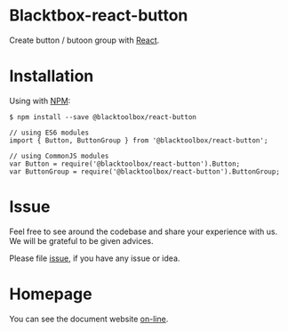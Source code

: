 # Blacktbox-react-button

Create button / butoon group with [React](https://facebook.github.io/react).

# Installation

Using with [NPM](https://www.npmjs.com/):

    $ npm install --save @blacktoolbox/react-button

    // using ES6 modules
    import { Button, ButtonGroup } from '@blacktoolbox/react-button';

    // using CommonJS modules
    var Button = require('@blacktoolbox/react-button').Button;
    var ButtonGroup = require('@blacktoolbox/react-button').ButtonGroup;

# Issue

Feel free to see around the codebase and share your experience with us. We will be grateful to be given advices. 

Please file [issue](https://github.com/BlackToolBoxLaboratory/react-button/issues), if you have any issue or idea.

# Homepage

You can see the document website [on-line](https://blacktoolboxlaboratory.github.io/react/v2/#/packages/button/basic).

